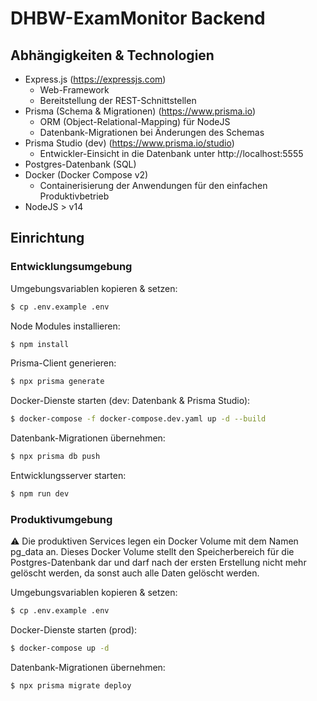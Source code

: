 # DHBW-ExamMonitor Backend

## Abhängigkeiten & Technologien

- Express.js (https://expressjs.com)
  - Web-Framework
  - Bereitstellung der REST-Schnittstellen
- Prisma (Schema & Migrationen) (https://www.prisma.io)
  - ORM (Object-Relational-Mapping) für NodeJS
  - Datenbank-Migrationen bei Änderungen des Schemas
- Prisma Studio (dev) (https://www.prisma.io/studio)
  - Entwickler-Einsicht in die Datenbank unter http://localhost:5555
- Postgres-Datenbank (SQL)
- Docker (Docker Compose v2)
  - Containerisierung der Anwendungen für den einfachen Produktivbetrieb
- NodeJS > v14

## Einrichtung

### Entwicklungsumgebung

Umgebungsvariablen kopieren & setzen:

```bash
$ cp .env.example .env
```

Node Modules installieren:

```bash
$ npm install
```

Prisma-Client generieren:

```bash
$ npx prisma generate
```

Docker-Dienste starten (dev: Datenbank & Prisma Studio):

```bash
$ docker-compose -f docker-compose.dev.yaml up -d --build
```

Datenbank-Migrationen übernehmen:

```bash
$ npx prisma db push
```

Entwicklungsserver starten:

```bash
$ npm run dev
```

### Produktivumgebung

⚠️ Die produktiven Services legen ein Docker Volume mit dem Namen pg_data an. Dieses Docker Volume stellt den Speicherbereich für die Postgres-Datenbank dar und darf nach der ersten Erstellung nicht mehr gelöscht werden, da sonst auch alle Daten gelöscht werden.

Umgebungsvariablen kopieren & setzen:

```bash
$ cp .env.example .env
```

Docker-Dienste starten (prod):

```bash
$ docker-compose up -d
```

Datenbank-Migrationen übernehmen:

```bash
$ npx prisma migrate deploy
```
